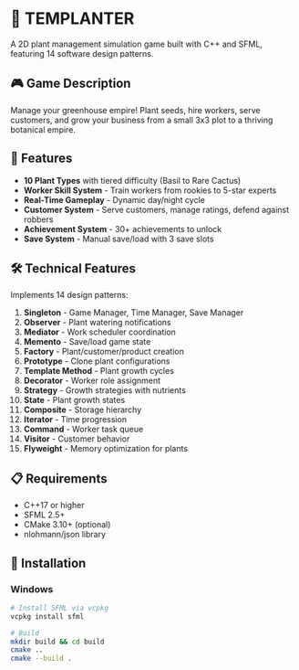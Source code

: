 # 🌱 TEMPLANTER

A 2D plant management simulation game built with C++ and SFML, featuring 14 software design patterns.

## 🎮 Game Description

Manage your greenhouse empire! Plant seeds, hire workers, serve customers, and grow your business from a small 3x3 plot to a thriving botanical empire.

## 🎯 Features

- **10 Plant Types** with tiered difficulty (Basil to Rare Cactus)
- **Worker Skill System** - Train workers from rookies to 5-star experts
- **Real-Time Gameplay** - Dynamic day/night cycle
- **Customer System** - Serve customers, manage ratings, defend against robbers
- **Achievement System** - 30+ achievements to unlock
- **Save System** - Manual save/load with 3 save slots

## 🛠️ Technical Features

Implements 14 design patterns:
1. **Singleton** - Game Manager, Time Manager, Save Manager
2. **Observer** - Plant watering notifications
3. **Mediator** - Work scheduler coordination
4. **Memento** - Save/load game state
5. **Factory** - Plant/customer/product creation
6. **Prototype** - Clone plant configurations
7. **Template Method** - Plant growth cycles
8. **Decorator** - Worker role assignment
9. **Strategy** - Growth strategies with nutrients
10. **State** - Plant growth states
11. **Composite** - Storage hierarchy
12. **Iterator** - Time progression
13. **Command** - Worker task queue
14. **Visitor** - Customer behavior
15. **Flyweight** - Memory optimization for plants

## 📋 Requirements

- C++17 or higher
- SFML 2.5+
- CMake 3.10+ (optional)
- nlohmann/json library

## 🚀 Installation

### Windows
```bash
# Install SFML via vcpkg
vcpkg install sfml

# Build
mkdir build && cd build
cmake ..
cmake --build .